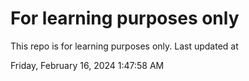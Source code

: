 # For learning purposes only
This repo is for learning purposes only.
Last updated at

Friday, February 16, 2024 1:47:58 AM

